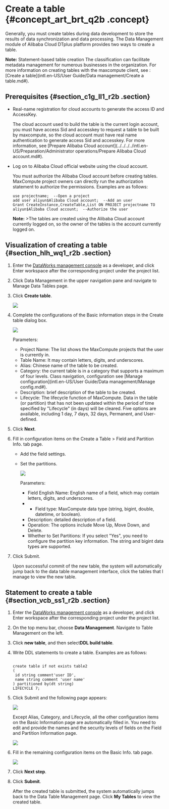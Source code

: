 # Create a table {#concept_art_brt_q2b .concept}

Generally, you must create tables during data development to store the results of data synchronization and data processing. The Data Management module of Alibaba Cloud DTplus platform provides two ways to create a table.

**Note:** Statement-based table creation The classification can facilitate metadata management for numerous businesses in the organization. For more information on creating tables with the maxcompute client, see :[Create a table](intl.en-US/User Guide/Data management/Create a table.md#).

## Prerequisites {#section_c1g_ll1_r2b .section}

-   Real-name registration for cloud accounts to generate the access ID and AccessKey.

    The cloud account used to build the table is the current login account, you must have access Sid and accesskey to request a table to be built by maxcompute, so the cloud account must have real name authentication to generate access Sid and accesskey. For more information, see [Prepare Alibaba Cloud account](../../../../intl.en-US/Preparation/Administrator operations/Prepare Alibaba Cloud account.md#).

-   Log on to Alibaba Cloud official website using the cloud account.

    You must authorize the Alibaba Cloud account before creating tables. MaxCompute project owners can directly run the authorization statement to authorize the permissions. Examples are as follows:

    ```
    use projectname;  --Open a project
    add user aliyun$Alibaba Cloud account;  --Add an user
    Grant CreateInstance,CreateTable,List ON PROJECT projectname TO aliyun$Alibaba Cloud account;  --Authorize the user
    ```

    **Note:** \>The tables are created using the Alibaba Cloud account currently logged on, so the owner of the tables is the account currently logged on.


## Visualization of creating a table {#section_hlh_wq1_r2b .section}

1.  Enter the [DataWorks management console](https://workbench.data.aliyun.com/console) as a developer, and click Enter workspace after the corresponding project under the project list.
2.  Click Data Management in the upper navigation pane and navigate to Manage Data Tables page.
3.  Click **Create table**.

    ![](http://static-aliyun-doc.oss-cn-hangzhou.aliyuncs.com/assets/img/16346/15368065878649_en-US.png)

4.  Complete the configurations of the Basic information steps in the Create table dialog box.

    ![](http://static-aliyun-doc.oss-cn-hangzhou.aliyuncs.com/assets/img/16346/15368065878650_en-US.png)

    Parameters:

    -   Project Name: The list shows the MaxCompute projects that the user is currently in.
    -   Table Name: It may contain letters, digits, and underscores.
    -   Alias: Chinese name of the table to be created.
    -   Category: the current table is in a category that supports a maximum of four levels. Class navigation, configuration see [Manage configuration](intl.en-US/User Guide/Data management/Manage config.md#).
    -   Description: brief description of the table to be created.
    -   Lifecycle: The lifecycle function of MaxCompute. Data in the table \(or partition\) that has not been updated within the period of time specified by "Lifecycle" \(in days\) will be cleared. Five options are available, including 1 day, 7 days, 32 days, Permanent, and User-defined.
5.  Click **Next**.
6.  Fill in configuration items on the Create a Table \> Field and Partition Info. tab page.
    -   Add the field settings.
    -   Set the partitions.

        ![](http://static-aliyun-doc.oss-cn-hangzhou.aliyuncs.com/assets/img/16346/15368065878651_en-US.png)

        Parameters:

        -   Field English Name: English name of a field, which may contain letters, digits, and underscores.
        -   - Field type: MaxCompute data type \(string, bigint, double, datetime, or boolean\).
        -   Description: detailed description of a field.
        -   Operation: The options include Move Up, Move Down, and Delete.
        -   Whether to Set Partitions: If you select "Yes", you need to configure the partition key information. The string and bigint data types are supported.
7.  Click Submit.

    Upon successful commit of the new table, the system will automatically jump back to the data table management interface, click the tables that I manage to view the new table.


## Statement to create a table {#section_vcb_ss1_r2b .section}

1.  Enter the [DataWorks management console](https://workbench.data.aliyun.com/console) as a developer, and click Enter workspace after the corresponding project under the project list.
2.  On the top menu bar, choose **Data Management**. Navigate to Table Management on the left.
3.  Click **new table**, and then select**DDL build table**.
4.  Write DDL statements to create a table. Examples are as follows:

    ```
    
    create table if not exists table2
    (
     id string comment'user ID', 
     name string comment 'user name'
    ) partitioned by(dt string) 
    LIFECYCLE 7;
    ```

5.  Click Submit and the following page appears:

    ![](http://static-aliyun-doc.oss-cn-hangzhou.aliyuncs.com/assets/img/16346/15368065888653_en-US.png)

    Except Alias, Category, and Lifecycle, all the other configuration items on the Basic Information page are automatically filled in. You need to edit and provide the names and the security levels of fields on the Field and Partition Information page.

    ![](http://static-aliyun-doc.oss-cn-hangzhou.aliyuncs.com/assets/img/16346/15368065888654_en-US.png)

6.  Fill in the remaining configuration items on the Basic Info. tab page.

    ![](http://static-aliyun-doc.oss-cn-hangzhou.aliyuncs.com/assets/img/16346/15368065888655_en-US.png)

7.  Click **Next step**.
8.  Click **Submit**.

    After the created table is submitted, the system automatically jumps back to the Data Table Management page. Click **My Tables** to view the created table.


